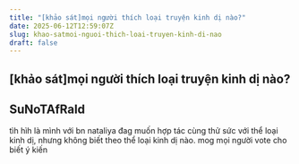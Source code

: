 ```yaml
---
title: "[khảo sát]mọi người thích loại truyện kinh dị nào?"
date: 2025-06-12T12:59:07Z
slug: khao-satmoi-nguoi-thich-loai-truyen-kinh-di-nao
draft: false
---
```


## [khảo sát]mọi người thích loại truyện kinh dị nào?

## SuNoTAfRaId

tìh hìh là mình với bn nataliya đag muốn hợp tác cùng thử sức với thể loại kinh dị, nhưng không biết theo thể loại kinh dị nào. mog mọi người vote cho biết ý kiến